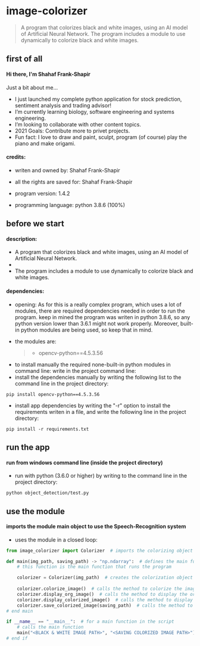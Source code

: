 # image-colorizer
> A program that colorizes black and white images, using an AI model of Artificial Neural Network.
> The program includes a module to use dynamically to colorize black and white images.

first of all
------------

#### Hi there, I'm Shahaf Frank-Shapir

Just a bit about me...

- I just launched my complete python application for stock prediction, sentiment analysis and trading advisor!
- I’m currently learning biology, software engineering and systems engineering.
- I’m looking to collaborate with other content topics.
- 2021 Goals: Contribute more to privet projects.
- Fun fact: I love to draw and paint, sculpt, program (of course) play the piano and make origami.

#### credits:

- writen and owned by:
  Shahaf Frank-Shapir

- all the rights are saved for:
  Shahaf Frank-Shapir

- program version:
  1.4.2

- programming language:
  python 3.8.6 (100%)

before we start
---------------

#### description:

- A program that colorizes black and white images, using an AI model of Artificial Neural Network.
- 
- The program includes a module to use dynamically to colorize black and white images.

#### dependencies:

- opening:
  As for this is a really complex program, which uses a lot of modules, there are required dependencies needed
  in order to run the program. keep in mined the program was writen in python 3.8.6, so any python version lower
  than 3.6.1 might not work properly. Moreover, built-in python modules are being used, so keep that in mind.

- the modules are:
  > - opencv-python==4.5.3.56
>
- to install manually the required none-built-in python modules in command line:
  write in the project command line:
- install the dependencies manually by writing the following list to the command line in the project directory:
````
pip install opencv-python==4.5.3.56
````
- install app dependencies by writing the "-r" option to install the requirements
  writen in a file, and write the following line in the project directory:
````
pip install -r requirements.txt
````

run the app
-----------

#### run from windows command line (inside the project directory)
- run with python (3.6.0 or higher) by writing to the command line in the project directory:
````
python object_detection/test.py
````

use the module
--------------

#### imports the module main object to use the Speech-Recognition system
- uses the module in a closed loop:
````python
from image_colorizer import Colorizer  # imports the colorizing object

def main(img_path, saving_path) -> "np.ndarray":  # defines the main function of the script
    # this function is the main function that runs the program

    colorizer = Colorizer(img_path)  # creates the colorization object
    
    colorizer.colorize_image()  # calls the method to colorize the image
    colorizer.display_org_image()  # calls the method to display the original image
    colorizer.display_colorized_image()  # calls the method to display the colorized image
    colorizer.save_colorized_image(saving_path)  # calls the method to display the image
# end main

if __name__ == "__main__":  # for a main function in the script
    # calls the main function
    main("<BLACK & WHITE IMAGE PATH>", "<SAVING COLORIZED IMAGE PATH>")
# end if
````